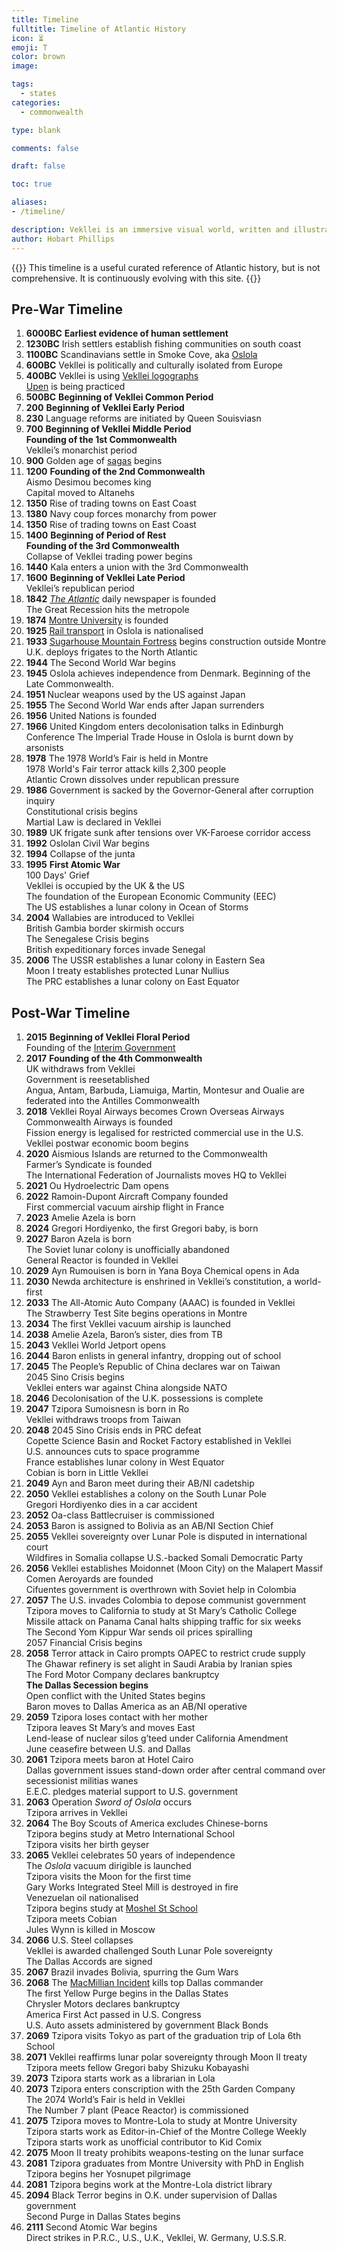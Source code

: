 ```yaml
---
title: Timeline
fulltitle: Timeline of Atlantic History
icon: ⏳
emoji: Τ
color: brown
image:

tags: 
  - states
categories:
  - commonwealth

type: blank

comments: false

draft: false

toc: true

aliases:
- /timeline/

description: Vekllei is an immersive visual world, written and illustrated by Hobart Phillips.
author: Hobart Phillips
---
```

{{<hint panel>}}
This timeline is a useful curated reference of Atlantic history, but is not comprehensive. It is continuously evolving with this site.
{{</hint>}}

## Pre-War Timeline
<section>
<ol class="timeline">
	<section>
		<li>
			<b>6000BC</b> 
			<span class="event">
				<b>Earliest evidence of human settlement</b>
			</span>
		</li>
		<li>
			<b>1230BC</b> 
			<span class="event">
				Irish settlers establish fishing communities on south coast
			</span>
		</li>
		<li>
			<b>1100BC</b> 
			<span class="event">
				Scandinavians settle in Smoke Cove, aka <a href="/lola/">Oslola</a>
			</span>
		</li>
		<li>
			<b>600BC</b> 
			<span class="event">
				Vekllei is politically and culturally isolated from Europe
			</span>
		</li>
		<li>
			<b>400BC</b> 
			<span class="event">
				Vekllei is using <a href="/utopia/culture/language/#topet">Vekllei logographs</a><br>
				<a href="/religion/">Upen</a> is being practiced
			</span>
		</li>
		<li>
			<b>500BC</b> 
			<span class="event">
				<b>Beginning of Vekllei Common Period</b>
			</span>
		</li>
		<li>
			<b>200</b> 
			<span class="event">
				<b>Beginning of Vekllei Early Period</b>
			</span>
		</li>
		<li>
			<b>230</b> 
			<span class="event">
				Language reforms are initiated by Queen Souisviasn
			</span>
		</li>
		<li>
			<b>700</b> 
			<span class="event">
				<b>Beginning of Vekllei Middle Period</b><br>
				<b>Founding of the 1st Commonwealth</b><br>
				Vekllei’s monarchist period
			</span>
		</li>
		<li>
			<b>900</b> 
			<span class="event">
				Golden age of <a href="/sagas/">sagas</a> begins
			</span>
		</li>
		<li>
			<b>1200</b> 
			<span class="event">
				<b>Founding of the 2nd Commonwealth</b><br>
				Aismo Desimou becomes king<br>
				Capital moved to Altanehs
			</span>
		</li>
		<li>
			<b>1350</b> 
			<span class="event">
				Rise of trading towns on East Coast
			</span>
		</li>
		<li>
			<b>1380</b> 
			<span class="event">
				Navy coup forces monarchy from power
			</span>
		</li>
		<li>
			<b>1350</b> 
			<span class="event">
				Rise of trading towns on East Coast
			</span>
		</li>
		<li>
			<b>1400</b> 
			<span class="event">
				<b>Beginning of Period of Rest</b><br>
				<b>Founding of the 3rd Commonwealth</b><br>
				Collapse of Vekllei trading power begins
			</span>
		</li>
		<li>
			<b>1440</b> 
			<span class="event">
				Kala enters a union with the 3rd Commonwealth
			</span>
		</li>
		<li>
			<b>1600</b> 
			<span class="event">
				<b>Beginning of Vekllei Late Period</b><br>
				Vekllei’s republican period
			</span>
		</li>
		<li>
			<b>1842</b> 
			<span class="event">
				<i><a href="/stories/vna/">The Atlantic</a></i> daily newspaper is founded<br>
				The Great Recession hits the metropole
			</span>
		</li>
		<li>
			<b>1874</b> 
			<span class="event">
				<a href="/stories/learning/">Montre University</a> is founded
			</span>
		</li>
		<li>
			<b>1925</b> 
			<span class="event">
				<a href="/rail/">Rail transport</a> in Oslola is nationalised
			</span>
		</li>
		<li>
			<b>1933</b> 
			<span class="event">
				<a href="/stories/fortress/">Sugarhouse Mountain Fortress</a> begins construction outside Montre<br>
				U.K. deploys frigates to the North Atlantic
			</span>
		</li>
		<li>
			<b>1944</b> 
			<span class="event">
				The Second World War begins
			</span>
		</li>
		<li>
			<b>1945</b> 
			<span class="event">
				Oslola achieves independence from Denmark. Beginning of the Late Commonwealth.
			</span>
		</li>
		<li>
			<b>1951</b> 
			<span class="event">
				Nuclear weapons used by the US against Japan
			</span>
		</li>
		<li>
			<b>1955</b> 
			<span class="event">
				The Second World War ends after Japan surrenders
			</span>
		</li>
		<li>
			<b>1956</b> 
			<span class="event">
				United Nations is founded
			</span>
		</li>
		<li>
			<b>1966</b> 
			<span class="event">
				United Kingdom enters decolonisation talks in Edinburgh Conference
				The Imperial Trade House in Oslola is burnt down by arsonists
			</span>
		</li>
		<li>
			<b>1978</b> 
			<span class="event">
				The 1978 World’s Fair is held in Montre<br>
				1978 World's Fair terror attack kills 2,300 people<br>
				Atlantic Crown dissolves under republican pressure
			</span>
		</li>
		<li>
			<b>1986</b> 
			<span class="event">
				Government is sacked by the Governor-General after corruption inquiry<br>
				Constitutional crisis begins<br>
				Martial Law is declared in Vekllei
			</span>
		</li>
		<li>
			<b>1989</b> 
			<span class="event">
				UK frigate sunk after tensions over VK-Faroese corridor access
			</span>
		</li>
		<li>
			<b>1992</b> 
			<span class="event">
				Oslolan Civil War begins
			</span>
		</li>
		<li>
			<b>1994</b> 
			<span class="event">
				Collapse of the junta
			</span>
		</li>
		<li>
			<b>1995</b> 
			<span class="event">
				<b>First Atomic War</b><br>
				100 Days' Grief<br>
				Vekllei is occupied by the UK & the US<br>
				The foundation of the European Economic Community (EEC)<br>
				The US establishes a lunar colony in Ocean of Storms
			</span>
		</li>
		<li>
			<b>2004</b> 
			<span class="event">
				Wallabies are introduced to Vekllei<br>
				British Gambia border skirmish occurs<br>
				The Senegalese Crisis begins<br>
				British expeditionary forces invade Senegal 
			</span>
		</li>
		<li>
			<b>2006</b> 
			<span class="event">
				The USSR establishes a lunar colony in Eastern Sea<br>
				Moon I treaty establishes protected Lunar Nullius<br>
				The PRC establishes a lunar colony on East Equator
			</span>
		</li>
	</ol>
</section>

## Post-War Timeline

<ol class="timeline">
	<section>
		<li>
			<b>2015</b> 
			<span class="event"><b>Beginning of Vekllei Floral Period</b><br>
				Founding of the <a href="/interim/">Interim Government</a><br>
			</span>
		</li>
		<li>
			<b>2017</b> 
			<span class="event">
				<b>Founding of the 4th Commonwealth</b><br>
				UK withdraws from Vekllei<br>
				Government is reesetablished<br>
				Angua, Antam, Barbuda, Liamuiga, Martin, Montesur and Oualie are federated into the Antilles Commonwealth
			</span>
		</li>
		<li>
			<b>2018</b> 
			<span class="event">
				Vekllei Royal Airways becomes Crown Overseas Airways<br>
				Commonwealth Airways is founded<br>
				Fission energy is legalised for restricted commercial use in the U.S.<br>
				Vekllei postwar economic boom begins
			</span>
		</li>
		<li>
			<b>2020</b> 
			<span class="event">
				Aismious Islands are returned to the Commonwealth<br>
				Farmer’s Syndicate is founded<br>
				The International Federation of Journalists moves HQ to Vekllei
			</span>
		</li>
		<li>
			<b>2021</b> 
			<span class="event">
				Ou Hydroelectric Dam opens
			</span>
		</li>
		<li>
			<b>2022</b> 
			<span class="event">
				Ramoin-Dupont Aircraft Company founded<br>
				First commercial vacuum airship flight in France
			</span>
		</li>
		<li>
			<b>2023</b> 
			<span class="event">
				Amelie Azela is born
			</span>
		</li>
		<li>
			<b>2024</b> 
			<span class="event">
				Gregori Hordiyenko, the first Gregori baby, is born
			</span>
		</li>
		<li>
			<b>2027</b> 
			<span class="event">
				Baron Azela is born<br>
				The Soviet lunar colony is unofficially abandoned<br>
				General Reactor is founded in Vekllei
			</span>
		</li>
		<li>
			<b>2029</b> 
			<span class="event">
				Ayn Rumouisen is born in Yana
				Boya Chemical opens in Ada
			</span>
		</li>
		<li>
			<b>2030</b> 
			<span class="event">
				Newda architecture is enshrined in Vekllei’s constitution, a world-first
			</span>
		</li>
		<li>
			<b>2033</b> 
			<span class="event">
				The All-Atomic Auto Company (AAAC) is founded in Vekllei<br>
				The Strawberry Test Site begins operations in Montre
			</span>
		</li>
		<li>
			<b>2034</b> 
			<span class="event">
				The first Vekllei vacuum airship is launched
			</span>
		</li>
		<li>
			<b>2038</b> 
			<span class="event">
				Amelie Azela, Baron’s sister, dies from TB
			</span>
		</li>
		<li>
			<b>2043</b> 
			<span class="event">
				Vekllei World Jetport opens
			</span>
		</li>
		<li>
			<b>2044</b> 
			<span class="event">
				Baron enlists in general infantry, dropping out of school
			</span>
		</li>
		<li>
			<b>2045</b> 
			<span class="event">
				The People’s Republic of China declares war on Taiwan<br>
				2045 Sino Crisis begins<br>
				Vekllei enters war against China alongside NATO
			</span>
		</li>
		<li>
			<b>2046</b> 
			<span class="event">
				Decolonisation of the U.K. possessions is complete<br>
			</span>
		</li>
		<li>
			<b>2047</b> 
			<span class="event">
				Tzipora Sumoisnesn is born in Ro<br>
				Vekllei withdraws troops from Taiwan
			</span>
		</li>
		<li>
			<b>2048</b> 
			<span class="event">
				2045 Sino Crisis ends in PRC defeat<br>
				Copette Science Basin and Rocket Factory established in Vekllei<br>
				U.S. announces cuts to space programme<br>
				France establishes lunar colony in West Equator<br>
				Cobian is born in Little Vekllei<br>
			</span>
		</li>
		<li>
			<b>2049</b> 
			<span class="event">
				Ayn and Baron meet during their AB/NI cadetship
			</span>
		</li>
		<li>
			<b>2050</b> 
			<span class="event">
				Vekllei establishes a colony on the South Lunar Pole<br>
				Gregori Hordiyenko dies in a car accident
			</span>
		</li>
		<li>
			<b>2052</b> 
			<span class="event">
				Oa-class Battlecruiser is commissioned 
			</span>
		</li>
		<li>
			<b>2053</b> 
			<span class="event">
				Baron is assigned to Bolivia as an AB/NI Section Chief
			</span>
		</li>
		<li>
			<b>2055</b> 
			<span class="event">
				Vekllei sovereignty over Lunar Pole is disputed in international court<br>
				Wildfires in Somalia collapse U.S.-backed Somali Democratic Party
			</span>
		</li>
		<li>
			<b>2056</b> 
			<span class="event">
				Vekllei establishes Moidonnet (Moon City) on the Malapert Massif <br>
				Comen Aeroyards are founded<br>
				Cifuentes government is overthrown with Soviet help in Colombia
			</span>
		</li>
		<li>
			<b>2057</b> 
			<span class="event">
				The U.S. invades Colombia to depose communist government<br>
				Tzipora moves to California to study at St Mary’s Catholic College<br>
				Missile attack on Panama Canal halts shipping traffic for six weeks<br>
				The Second Yom Kippur War sends oil prices spiralling<br>
				2057 Financial Crisis begins
			</span>
		</li>
		<li>
			<b>2058</b> 
			<span class="event">
				Terror attack in Cairo prompts OAPEC to restrict crude supply<br> 
				The Ghawar refinery is set alight in Saudi Arabia by Iranian spies<br>
				The Ford Motor Company declares bankruptcy<br>
				<b>The Dallas Secession begins</b><br>
				Open conflict with the United States begins<br>
				Baron moves to Dallas America as an AB/NI operative<br>
			</span>
		</li>
		<li>
			<b>2059</b> 
			<span class="event">
				Tzipora loses contact with her mother<br>
				Tzipora leaves St Mary’s and moves East<br>
				Lend-lease of nuclear silos g’teed under California Amendment<br>
				June ceasefire between U.S. and Dallas<br>
			</span>
		</li>
		<li>
			<b>2061</b> 
			<span class="event">
				Tzipora meets baron at Hotel Cairo<br>
				Dallas government issues stand-down order after central command over secessionist militias wanes<br>
				E.E.C. pledges material support to U.S. government
			</span>
		</li>
		<li>
			<b>2063</b> 
			<span class="event">
				Operation <i>Sword of Oslola</i> occurs<br>
				Tzipora arrives in Vekllei
			</span>
		</li>
		<li>
			<b>2064</b> 
			<span class="event">
				The Boy Scouts of America excludes Chinese-borns<br>
				Tzipora begins study at Metro International School<br>
				Tzipora visits her birth geyser<br>
			</span>
		</li>
		<li>
			<b>2065</b> 
			<span class="event">
				Vekllei celebrates 50 years of independence<br>
				The <i>Oslola</i> vacuum dirigible is launched<br>
				Tzipora visits the Moon for the first time<br>
				Gary Works Integrated Steel Mill is destroyed in fire<br>
				Venezuelan oil nationalised<br>
				Tzipora begins study at <a href="/moshel/">Moshel St School</a><br>
				Tzipora meets Cobian<br>
				Jules Wynn is killed in Moscow 
			</span>
		</li>
		<li>
			<b>2066</b> 
			<span class="event">
				U.S. Steel collapses<br>
				Vekllei is awarded challenged South Lunar Pole sovereignty<br>
				The Dallas Accords are signed
			</span>
		</li>
		<li>
			<b>2067</b> 
			<span class="event">
				Brazil invades Bolivia, spurring the Gum Wars 
			</span>
		</li>
		<li>
			<b>2068</b> 
			<span class="event">
				The <a href="/stories/coup/">MacMillian Incident</a> kills top Dallas commander<br>
				The first Yellow Purge begins in the Dallas States<br>
				Chrysler Motors declares bankruptcy<br>
				America First Act passed in U.S. Congress<br>
				U.S. Auto assets administered by government Black Bonds
			</span>
		</li>
		<li>
			<b>2069</b> 
			<span class="event">
				Tzipora visits Tokyo as part of the graduation trip of Lola 6th School
			</span>
		</li>
		<li>
			<b>2071</b> 
			<span class="event">
				Vekllei reaffirms lunar polar sovereignty through Moon II treaty<br>
				Tzipora meets fellow Gregori baby Shizuku Kobayashi
			</span>
		</li>
		<li>
			<b>2073</b> 
			<span class="event">
				Tzipora starts work as a librarian in Lola
			</span>
		</li>
		<li>
			<b>2073</b> 
			<span class="event">
				Tzipora enters conscription with the 25th Garden Company<br>
				The 2074 World’s Fair is held in Vekllei<br>
				The Number 7 plant (Peace Reactor) is commissioned
			</span>
		</li>
		<li>
			<b>2075</b> 
			<span class="event">
				Tzipora moves to Montre-Lola to study at Montre University<br>
				Tzipora starts work as Editor-in-Chief of the Montre College Weekly<br>
				Tzipora starts work as unofficial contributor to Kid Comix
			</span>
		</li>
		<li>
			<b>2075</b> 
			<span class="event">
				Moon II treaty prohibits weapons-testing on the lunar surface
			</span>
		</li>
		<li>
			<b>2081</b> 
			<span class="event">
				Tzipora graduates from Montre University with PhD in English<br>
				Tzipora begins her Yosnupet pilgrimage 
			</span>
		</li>
		<li>
			<b>2081</b> 
			<span class="event">
				Tzipora begins work at the Montre-Lola district library
			</span>
		</li>
		<li>
			<b>2094</b> 
			<span class="event">
				Black Terror begins in O.K. under supervision of Dallas government<br>
				Second Purge in Dallas States begins 
			</span>
		</li>
		<li>
			<b>2111</b> 
			<span class="event">
				Second Atomic War begins<br>
				Direct strikes in P.R.C., U.S., U.K., Vekllei, W. Germany, U.S.S.R.
			</span>
		</li>
	</section>
</ol>
